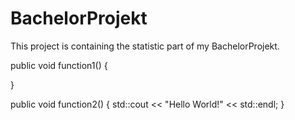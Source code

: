 # BachelorProjekt

This project is containing the statistic part of my BachelorProjekt.

public void function1() {

}

public void function2() {
	std::cout << "Hello World!" << std::endl;
}